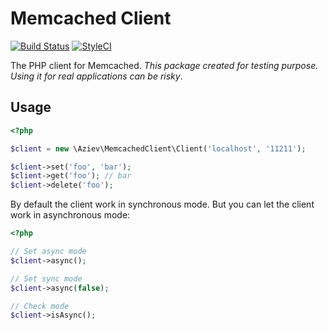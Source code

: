 # Memcached Client

[![Build Status](https://travis-ci.org/aziev/php-memcached-client.svg?branch=master)](https://travis-ci.org/aziev/php-memcached-client)
[![StyleCI](https://github.styleci.io/repos/197148649/shield?branch=master)](https://github.styleci.io/repos/197148649)

The PHP client for Memcached. *This package created for testing purpose. Using it for real applications can be risky*.

## Usage

```php
<?php

$client = new \Aziev\MemcachedClient\Client('localhost', '11211');

$client->set('foo', 'bar');
$client->get('foo'); // bar
$client->delete('foo');
```

By default the client work in synchronous mode. But you can let the client work in asynchronous mode:

```php
<?php

// Set async mode
$client->async();

// Set sync mode
$client->async(false);

// Check mode
$client->isAsync();

```